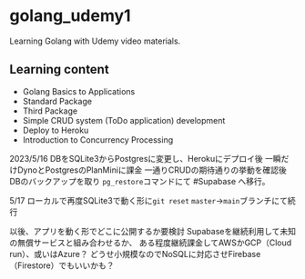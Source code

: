 # golang_udemy1
Learning Golang with Udemy video materials.

## Learning content
- Golang Basics to Applications
- Standard Package
- Third Package
- Simple CRUD system (ToDo application) development
- Deploy to Heroku
- Introduction to Concurrency Processing

2023/5/16
DBをSQLite3からPostgresに変更し、Herokuにデプロイ後
一瞬だけDynoとPostgresのPlanMiniに課金
一通りCRUDの期待通りの挙動を確認後DBのバックアップを取り
`pg_restore`コマンドにて #Supabase へ移行。

5/17 ローカルで再度SQLite3で動く形に`git reset`
`master`→`main`ブランチにて続行

以後、アプリを動く形でどこに公開するか要検討
Supabaseを継続利用して未知の無償サービスと組み合わせるか、
ある程度継続課金してAWSかGCP（Cloud run）、或いはAzure？
どうせ小規模なのでNoSQLに対応させFirebase（Firestore）でもいいかも？